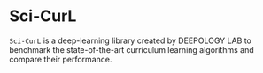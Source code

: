 # Sci-CurL
`Sci-CurL` is a deep-learning library created by DEEPOLOGY LAB to benchmark the state-of-the-art curriculum learning algorithms and compare their performance.
